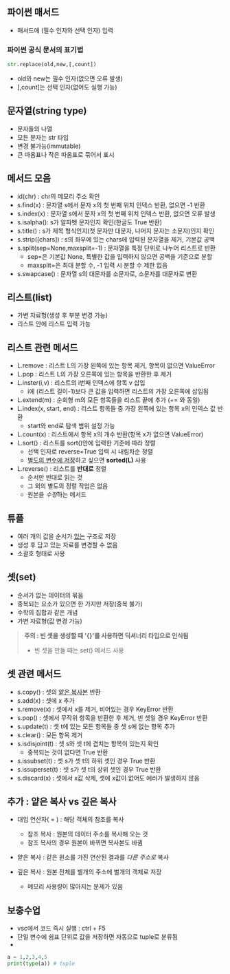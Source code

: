 

## 파이썬 매서드

- 매서드에 (필수 인자와 선택 인자) 입력

### 파이썬 공식 문서의 표기법

```python
str.replace(old,new,[,count])
```

- old와 new는 필수 인자(없으면 오류 발생)
- [,count]는 선택 인자(없어도 실행 가능)

## 문자열(string type)

- 문자들의 나열
- 모든 문자는 str 타입
- 변경 불가능(immutable)
- 큰 따옴표나 작은 따옴표로 묶어서 표시

## 메서드 모음

- id(chr) : chr의 메모리 주소 확인
- s.find(x) : 문자열 s에서 문자 x의 첫 번째 위치 인덱스 반환, 없으면 -1 반환
- s.index(x) : 문자열 s에서 문자 x의 첫 번째 위치 인덱스 반환, 없으면 오류 발생
- s.isalpha(): s가 알파벳 문자인지 확인(한글도 True 반환)
- s.title() : s가 제목 형식인지(첫 문자만 대문자, 나머지 문자는 소문자)인지 확인
- s.strip([chars]) : s의 좌우에 있는 chars에 입력된 문자열을 제거, 기본값 공백
- s.split(sep=None,maxsplit=-1) : 문자열을 특정 단위로 나누어 리스트로 반환
  - sep=은 기본값 None, 특별한 값을 입력하지 않으면 공백을 기준으로 분할
  - maxsplit=은 최대 분할 수, -1 입력 시 분할 수 제한 없음
- s.swapcase() : 문자열 s의 대문자를 소문자로, 소문자를 대문자로 변환 

## 리스트(list)

- 가변 자료형(생성 후 부분 변경 가능)
- 리스트 안에 리스트 입력 가능

## 리스트 관련 메서드

- L.remove : 리스트 L의 가장 왼쪽에 있는 항목 제거, 항목이 없으면 ValueError
- L.pop : 리스트 L의 가장 오른쪽에 있는 항목을 반환한 후 제거
- L.inster(i,v) : 리스트의 i번째 인덱스에 항목 v 삽입
  - i에 (리스트 길이-1)보다 큰 값을 입력하면 리스트의 가장 오른쪽에 삽입됨
- L.extend(m) : 순회형 m의 모든 항목들을 리스트 끝에 추가 (+= 와 동일)
- L.index(x, start, end) : 리스트 항목들 중 가장 왼쪽에 있는 항목 x의 인덱스 값 반환
  - start와 end로 탐색 범위 설정 가능
- L.count(x) : 리스트에서 항목 x의 개수 반환(항목 x가 없으면 ValueError)
- L.sort() : 리스트를 sort()안에 입력한 기준에 따라 정렬
  - 선택 인자로 reverse=True 입력 시 내림차순 정렬
  - <u>별도의 변수에 저장</u>하고 싶으면 **sorted(L)** 사용
- L.reverse() : 리스트를 **반대로** 정렬
  - 순서만 반대로 읽는 것
  - 그 외의 별도의 정렬 작업은 없음
  - 원본을 *수정*하는 메서드

## 튜플

- 여러 개의 값을 순서가 <u>있는</u> 구조로 저장
- 생성 후 담고 있는 자료를 변경할 수 없음
- 소괄호 형태로 사용

## 셋(set)

- 순서가 없는 데이터의 묶음
- 중복되는 요소가 있으면 한 가지만 저장(중복 불가)
- 수학의 집합과 같은 개념
- 가변 자료형(값 변경 가능)

> **주의 : 빈 셋을 생성할 때 '{}'를 사용하면 딕셔너리 타입으로 인식됨**
> 
> - 빈 셋을 만들 때는 set() 메서드 사용

## 셋 관련 메서드

- s.copy() : 셋의 <u>얕은 복사본</u> 반환
- s.add(x) : 셋에 x 추가
- s.remove(x) : 셋에서 x를 제거, 비어있는 경우 KeyError 반환
- s.pop() : 셋에서 무작위 항목을 반환한 후 제거, 빈 셋일 경우 KeyError 반환
- s.update(t) : 셋 t에 있는 모든 항목들 중 셋 s에 없는 항목 추가
- s.clear() : 모든 항목 제거
- s.isdisjoint(t) : 셋 s와 셋 t에 겹치는 항목이 있는지 확인
  - 중복되는 것이 없다면 True 반환
- s.issubset(t) : 셋 s가 셋 t의 하위 셋인 경우 True 반환
- s.issuperset(t) : 셋 s가 셋 t의 상위 셋인 경우 True 반환
- s.discard(x) : 셋에서 x값 삭제, 셋에 x값이 없어도 에러가 발생하지 않음

## 추가 : 얕은 복사 vs 깊은 복사

- 대입 연산자( = ) : 해당 객체의 참조를 복사
  - 참조 복사 : 원본의 데이터 주소를 복사해 오는 것
  - 참조 복사의 경우 원본이 바뀌면 복사본도 바뀜

- 얕은 복사 : 같은 원소를 가진 연산된 결과를 *다른 주소로* 복사
- 깊은 복사 : 원본 전체를 별개의 주소에 벌개의 객체로 저장
  - 메모리 사용량이 많아지는 문제가 있음

## 보충수업

- vsc에서 코드 즉시 실행 : ctrl  + F5
- 단일 변수에 쉼표 단위로 값을 저장하면 자동으로 tuple로 분류됨
- 
```python
a = 1,2,3,4,5
print(type(a)) # tuple
```